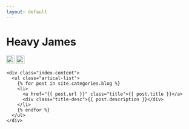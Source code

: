 ```yaml
---
layout: default
---
```


<body>
  <div class="index-wrapper">
    <div class="aside">
      <div class="info-card">
        <h1>Heavy James</h1>
        <a href="http://www.douban.com/people/heavy-james/" target="_blank"><img src="http://www.douban.com/favicon.ico" alt="" width="22"/></a>
        <a href="https://www.instagram.com/heavy0x0james/" target="_blank"><img src="http://d36xtkk24g8jdx.cloudfront.net/bluebar/00c6602/images/ico/favicon.ico" alt="" width="22"/></a>
      </div>
      <div id="particles-js"></div>
    </div>

    <div class="index-content">
      <ul class="artical-list">
        {% for post in site.categories.blog %}
        <li>
          <a href="{{ post.url }}" class="title">{{ post.title }}</a>
          <div class="title-desc">{{ post.description }}</div>
        </li>
        {% endfor %}
      </ul>
    </div>
  </div>
</body>
